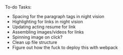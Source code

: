 To-do Tasks:
* Spacing for the paragraph tags in night vision
* Highlighting for links in night vision
* Updating acting resume for link
* Assembling images/videos for links
* Spinning image on click? 
* Clean up file structure
* Figure out how the fuck to deploy this with webpack